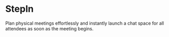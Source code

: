# StepIn
Plan physical meetings effortlessly and instantly launch a chat space for all attendees as soon as the meeting begins.
